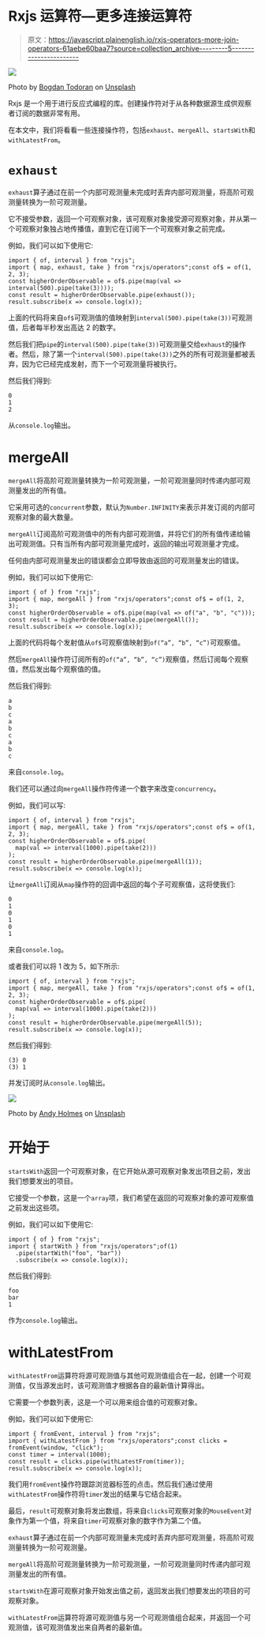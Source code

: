 # Rxjs 运算符—更多连接运算符

> 原文：<https://javascript.plainenglish.io/rxjs-operators-more-join-operators-61aebe60baa7?source=collection_archive---------5----------------------->

![](img/b698ea172059fb71744c383d82b49c4e.png)

Photo by [Bogdan Todoran](https://unsplash.com/@todoranb_26?utm_source=medium&utm_medium=referral) on [Unsplash](https://unsplash.com?utm_source=medium&utm_medium=referral)

Rxjs 是一个用于进行反应式编程的库。创建操作符对于从各种数据源生成供观察者订阅的数据非常有用。

在本文中，我们将看看一些连接操作符，包括`exhaust`、`mergeAll`、`startsWith`和`withLatestFrom`。

# `exhaust`

`exhaust`算子通过在前一个内部可观测量未完成时丢弃内部可观测量，将高阶可观测量转换为一阶可观测量。

它不接受参数，返回一个可观察对象，该可观察对象接受源可观察对象，并从第一个可观察对象独占地传播值，直到它在订阅下一个可观察对象之前完成。

例如，我们可以如下使用它:

```
import { of, interval } from "rxjs";
import { map, exhaust, take } from "rxjs/operators";const of$ = of(1, 2, 3);
const higherOrderObservable = of$.pipe(map(val => interval(500).pipe(take(3))));
const result = higherOrderObservable.pipe(exhaust());
result.subscribe(x => console.log(x));
```

上面的代码将来自`of$`可观测值的值映射到`interval(500).pipe(take(3))`可观测值，后者每半秒发出高达 2 的数字。

然后我们把`pipe`的`interval(500).pipe(take(3))`可观测量交给`exhaust`的操作者。然后，除了第一个`interval(500).pipe(take(3))`之外的所有可观测量都被丢弃，因为它已经完成发射，而下一个可观测量将被执行。

然后我们得到:

```
0
1
2
```

从`console.log`输出。

# mergeAll

`mergeAll`将高阶可观测量转换为一阶可观测量，一阶可观测量同时传递内部可观测量发出的所有值。

它采用可选的`concurrent`参数，默认为`Number.INFINITY`来表示并发订阅的内部可观察对象的最大数量。

`mergeAll`订阅高阶可观测值中的所有内部可观测值，并将它们的所有值传递给输出可观测值。只有当所有内部可观测量完成时，返回的输出可观测量才完成。

任何由内部可观测量发出的错误都会立即导致由返回的可观测量发出的错误。

例如，我们可以如下使用它:

```
import { of } from "rxjs";
import { map, mergeAll } from "rxjs/operators";const of$ = of(1, 2, 3);
const higherOrderObservable = of$.pipe(map(val => of("a", "b", "c")));
const result = higherOrderObservable.pipe(mergeAll());
result.subscribe(x => console.log(x));
```

上面的代码将每个发射值从`of$`可观察值映射到`of(“a”, “b”, “c”)`可观察值。

然后`mergeAll`操作符订阅所有的`of(“a”, “b”, “c”)`观察值，然后订阅每个观察值，然后发出每个观察值的值。

然后我们得到:

```
a
b
c
a
b
c
a
b
c
```

来自`console.log`。

我们还可以通过向`mergeAll`操作符传递一个数字来改变`concurrency`。

例如，我们可以写:

```
import { of, interval } from "rxjs";
import { map, mergeAll, take } from "rxjs/operators";const of$ = of(1, 2, 3);
const higherOrderObservable = of$.pipe(
  map(val => interval(1000).pipe(take(2)))
);
const result = higherOrderObservable.pipe(mergeAll(1));
result.subscribe(x => console.log(x));
```

让`mergeAll`订阅从`map`操作符的回调中返回的每个子可观察值，这将使我们:

```
0
1
0
1
0
1
```

来自`console.log`。

或者我们可以将 1 改为 5，如下所示:

```
import { of, interval } from "rxjs";
import { map, mergeAll, take } from "rxjs/operators";const of$ = of(1, 2, 3);
const higherOrderObservable = of$.pipe(
  map(val => interval(1000).pipe(take(2)))
);
const result = higherOrderObservable.pipe(mergeAll(5));
result.subscribe(x => console.log(x));
```

然后我们得到:

```
(3) 0
(3) 1
```

并发订阅时从`console.log`输出。

![](img/5f98d13da325ece909b905a12dea250a.png)

Photo by [Andy Holmes](https://unsplash.com/@andyjh07?utm_source=medium&utm_medium=referral) on [Unsplash](https://unsplash.com?utm_source=medium&utm_medium=referral)

# 开始于

`startsWith`返回一个可观察对象，在它开始从源可观察对象发出项目之前，发出我们想要发出的项目。

它接受一个参数，这是一个`array`项，我们希望在返回的可观察对象的源可观察值之前发出这些项。

例如，我们可以如下使用它:

```
import { of } from "rxjs";
import { startWith } from "rxjs/operators";of(1)
  .pipe(startWith("foo", "bar"))
  .subscribe(x => console.log(x));
```

然后我们得到:

```
foo
bar
1
```

作为`console.log`输出。

# withLatestFrom

`withLatestFrom`运算符将源可观测值与其他可观测值组合在一起，创建一个可观测值，仅当源发出时，该可观测值才根据各自的最新值计算得出。

它需要一个参数列表，这是一个可以用来组合值的可观察对象。

例如，我们可以如下使用它:

```
import { fromEvent, interval } from "rxjs";
import { withLatestFrom } from "rxjs/operators";const clicks = fromEvent(window, "click");
const timer = interval(1000);
const result = clicks.pipe(withLatestFrom(timer));
result.subscribe(x => console.log(x));
```

我们用`fromEvent`操作符跟踪浏览器标签的点击。然后我们通过使用`withLatestFrom`操作符将`timer`发出的结果与它结合起来。

最后，`result`可观察对象将发出数组，将来自`clicks`可观察对象的`MouseEvent`对象作为第一个值，将来自`timer`可观察对象的数字作为第二个值。

`exhaust`算子通过在前一个内部可观测量未完成时丢弃内部可观测量，将高阶可观测量转换为一阶可观测量。

`mergeAll`将高阶可观测量转换为一阶可观测量，一阶可观测量同时传递内部可观测量发出的所有值。

`startsWith`在源可观察对象开始发出值之前，返回发出我们想要发出的项目的可观察对象。

`withLatestFrom`运算符将源可观测值与另一个可观测值组合起来，并返回一个可观测值，该可观测值发出来自两者的最新值。